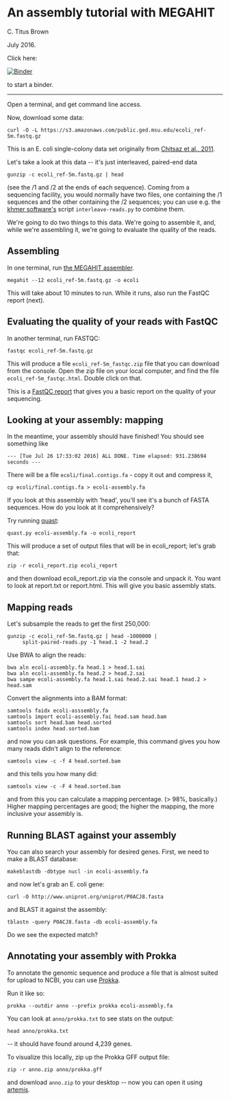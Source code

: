 # An assembly tutorial with MEGAHIT

C. Titus Brown

July 2016.

Click here:

[![Binder](http://mybinder.org/badge.svg)](http://mybinder.org:/repo/mblmicdiv/ecoli-assembly-binder)

to start a binder.

-----

Open a terminal, and get command line access.

Now, download some data:

```
curl -O -L https://s3.amazonaws.com/public.ged.msu.edu/ecoli_ref-5m.fastq.gz
```

This is an E. coli single-colony data set originally from
[Chitsaz et al., 2011](https://www.ncbi.nlm.nih.gov/pubmed/21926975).

Let's take a look at this data -- it's just interleaved, paired-end data

```
gunzip -c ecoli_ref-5m.fastq.gz | head   
```

(see the /1 and /2 at the ends of each sequence).  Coming from a
sequencing facility, you would normally have two files, one containing
the /1 sequences and the other containing the /2 sequences; you can
use e.g. the [khmer software's](https://khmer.readthedocs.io/) script
`interleave-reads.py` to combine them.

We're going to do two things to this data.  We're going to assemble it,
and, while we're assembling it, we're going to evaluate the quality of
the reads.

## Assembling

In one terminal, run
[the MEGAHIT assembler](https://github.com/voutcn/megahit).

```
megahit --12 ecoli_ref-5m.fastq.gz -o ecoli
```

This will take about 10 minutes to run.  While it runs, also run the
FastQC report (next).

## Evaluating the quality of your reads with FastQC

In another terminal, run FASTQC:

```
fastqc ecoli_ref-5m.fastq.gz
```

This will produce a file `ecoli_ref-5m_fastqc.zip` file that you can
download from the console.  Open the zip file on your local computer,
and find the file `ecoli_ref-5m_fastqc.html`. Double click on that.

This is a
[FastQC report](www.bioinformatics.babraham.ac.uk/projects/fastqc/)
that gives you a basic report on the quality of your sequencing.

## Looking at your assembly: mapping

In the meantime, your assembly should have finished!  You should see
something like

```
--- [Tue Jul 26 17:33:02 2016] ALL DONE. Time elapsed: 931.238694 seconds ---
```

There will be a file `ecoli/final.contigs.fa` - copy it out and compress it,

```
cp ecoli/final.contigs.fa > ecoli-assembly.fa
```

If you look at this assembly with 'head', you'll see it's a bunch of
FASTA sequences.  How do you look at it comprehensively?

Try running [quast](http://http://quast.sourceforge.net/quast):

```
quast.py ecoli-assembly.fa -o ecoli_report
```

This will produce a set of output files that will be in ecoli_report; let's
grab that:

```
zip -r ecoli_report.zip ecoli_report
```

and then download ecoli_report.zip via the console and unpack it.
You want to look at report.txt or report.html.  This will give you basic
assembly stats.

## Mapping reads

Let's subsample the reads to get the first 250,000:

```
gunzip -c ecoli_ref-5m.fastq.gz | head -1000000 | 
     split-paired-reads.py -1 head.1 -2 head.2 
```

Use BWA to align the reads:

```
bwa aln ecoli-assembly.fa head.1 > head.1.sai 
bwa aln ecoli-assembly.fa head.2 > head.2.sai 
bwa sampe ecoli-assembly.fa head.1.sai head.2.sai head.1 head.2 > head.sam
```

Convert the alignments into a BAM format:

```
samtools faidx ecoli-asssembly.fa
samtools import ecoli-assembly.fai head.sam head.bam
samtools sort head.bam head.sorted
samtools index head.sorted.bam
```

and now you can ask questions.  For example, 
this command gives you how many reads didn't align to the reference:

```
samtools view -c -f 4 head.sorted.bam
```

and this tells you how many did:

```
samtools view -c -F 4 head.sorted.bam
```

and from this you can calculate a mapping percentage.  (> 98%, basically.)
Higher mapping percentages are good; the higher the mapping, the more
inclusive your assembly is.

## Running BLAST against your assembly


You can also search your assembly for desired genes.  First, we need to
make a BLAST database:

```
makeblastdb -dbtype nucl -in ecoli-assembly.fa
```

and now let's grab an E. coli gene:

```
curl -O http://www.uniprot.org/uniprot/P0ACJ8.fasta 
```

and BLAST it against the assembly:

```
tblastn -query P0ACJ8.fasta -db ecoli-assembly.fa
```

Do we see the expected match?

## Annotating your assembly with Prokka

To annotate the genomic sequence and produce a file that is almost
suited for upload to NCBI, you can use
[Prokka](https://github.com/tseemann/prokka).

Run it like so:

```
prokka --outdir anno --prefix prokka ecoli-assembly.fa
```

You can look at `anno/prokka.txt` to see stats on the output:

```
head anno/prokka.txt
```

-- it should have found around 4,239 genes.

To visualize this locally, zip up the Prokka GFF output file:

```
zip -r anno.zip anno/prokka.gff
```

and download `anno.zip` to your desktop -- now you can open it using
[artemis](http://www.sanger.ac.uk/science/tools/artemis).
